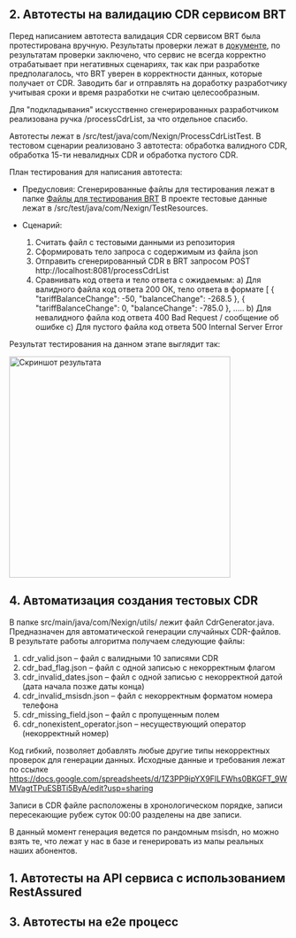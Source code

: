 ## 2. Автотесты на валидацию CDR сервисом BRT

Перед написанием автотеста валидация CDR сервисом BRT была протестирована вручную. Результаты проверки лежат в [документе](https://docs.google.com/spreadsheets/d/1Z3PP9ipYX9FlLFWhs0BKGFT_9WMVagtTPuESBTi5ByA/edit?usp=sharing), по результатам проверки заключено, что сервис не всегда корректно отрабатывает при негативных сценариях, так как при разработке предполагалось, что BRT уверен в корректности данных, которые получает от CDR. Заводить баг и отправлять на доработку разработчику учитывая сроки и время разработки не считаю целесообразным. 

Для "подкладывания" искусственно сгенерированных разработчиком реализована ручка /processCdrList, за что отдельное спасибо. 

Автотесты лежат в /src/test/java/com/Nexign/ProcessCdrListTest. В тестовом сценарии реализовано 3 автотеста: обработка валидного CDR, обработка 15-ти невалидных CDR и обработка пустого CDR.  

План тестирования для написания автотеста:
- Предусловия: 
Сгенерированные файлы для тестирования лежат в папке [Файлы для тестирования BRT](https://drive.google.com/drive/folders/17oAoHgWyYd8rFhmL_HNaUA-M7aJ1ccWh)
В проекте тестовые данные лежат в /src/test/java/com/Nexign/TestResources.

- Сценарий:
  1. Считать файл с тестовыми данными из репозитория
  2. Сформировать тело запроса с содержимым из файла json
  3. Отправить сгенерированный CDR в BRT запросом POST http://localhost:8081/processCdrList
  4. Сравнивать код ответа и тело ответа с ожидаемым:
     а) Для валидного файла код ответа 200 ОК, тело ответа в формате
     [
    {
        "tariffBalanceChange": -50,
        "balanceChange": -268.5
    },
    {
        "tariffBalanceChange": 0,
        "balanceChange": -785.0
    }, .....
     b) Для невалидного файла код ответа 400 Bad Request / сообщение об ошибке
     с) Для пустого файла код ответа 500 Internal Server Error

Результат тестирования на данном этапе выглядит так: 

<img src="[docs/assets/screenshot.png](https://github.com/user-attachments/assets/5589bca0-5475-4514-9c45-37f2e3b0f322)" width="400" alt="Скриншот результата" />


## 4. Автоматизация создания тестовых CDR

В папке src/main/java/com/Nexign/utils/ лежит файл CdrGenerator.java. Предназначен для автоматической генерации случайных CDR-файлов. В результате работы алгоритма получаем следующие файлы:

1. cdr_valid.json – файл с валидными 10 записями CDR 
2. cdr_bad_flag.json – файл с одной записью с некорректным флагом
3. cdr_invalid_dates.json – файл с одной записью с некорректной датой (дата начала позже даты конца)
4. cdr_invalid_msisdn.json – файл с некорректным форматом номера телефона 
4. cdr_missing_field.json – файл с пропущенным полем
5. cdr_nonexistent_operator.json – несуществующий оператор (некорректный номер)

Код гибкий, позволяет добавлять любые другие типы некорректных проверок для генерации данных. Исходные данные и требования лежат по ссылке https://docs.google.com/spreadsheets/d/1Z3PP9ipYX9FlLFWhs0BKGFT_9WMVagtTPuESBTi5ByA/edit?usp=sharing

Записи в CDR файле расположены в хронологическом порядке, записи пересекающие рубеж суток 00:00 разделены на две записи.

В данный момент генерация ведется по рандомным msisdn, но можно взять те, что лежат у нас в базе и генерировать из мапы реальных наших абонентов.


## 1. Автотесты на API сервиса с использованием RestAssured

## 3. Автотесты на e2e процесс
